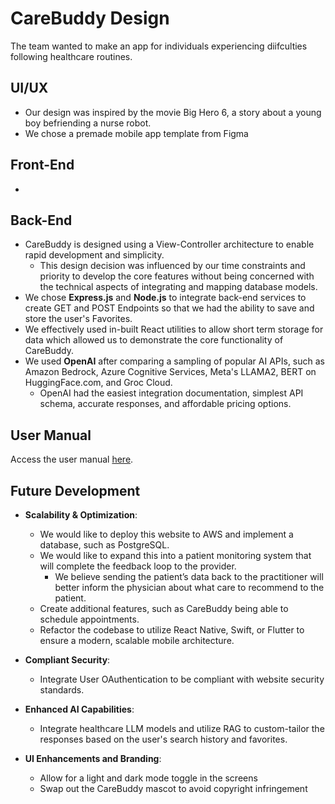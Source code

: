 # CareBuddy Design
The team wanted to make an app for individuals experiencing diifculties following healthcare routines.

## UI/UX
- Our design was inspired by the movie Big Hero 6, a story about a young boy befriending a nurse robot.
- We chose a premade mobile app template from Figma

## Front-End
- 

## Back-End
- CareBuddy is designed using a View-Controller architecture to enable rapid development and simplicity.
	- This design decision was influenced by our time constraints and priority to develop the core features without being concerned with the technical aspects of integrating and mapping database models.
- We chose **Express.js** and **Node.js** to integrate back-end services to create GET and POST Endpoints so that we had the ability to save and store the user's Favorites.
- We effectively used in-built React utilities to allow short term storage for data which allowed us to demonstrate the core functionality of CareBuddy.
- We used **OpenAI** after comparing a sampling of popular AI APIs, such as Amazon Bedrock, Azure Cognitive Services, Meta's LLAMA2, BERT on HuggingFace.com, and Groc Cloud.
	- OpenAI had the easiest integration documentation, simplest API schema, accurate responses, and affordable pricing options.


## User Manual
Access the user manual [here](#).

## Future Development
- **Scalability & Optimization**: 
  - We would like to deploy this website to AWS and implement a database, such as PostgreSQL.
  - We would like to expand this into a patient monitoring system that will complete the feedback loop to the provider.
    - We believe sending the patient’s data back to the practitioner will better inform the physician about what care to recommend to the patient.
  - Create additional features, such as CareBuddy being able to schedule appointments.
  - Refactor the codebase to utilize React Native, Swift, or Flutter to ensure a modern, scalable mobile architecture.

- **Compliant Security**:
  - Integrate User OAuthentication to be compliant with website security standards.

- **Enhanced AI Capabilities**:
  - Integrate healthcare LLM models and utilize RAG to custom-tailor the responses based on the user's search history and favorites.

- **UI Enhancements and Branding**:
  -  Allow for a light and dark mode toggle in the screens
  -  Swap out the CareBuddy mascot to avoid copyright infringement
